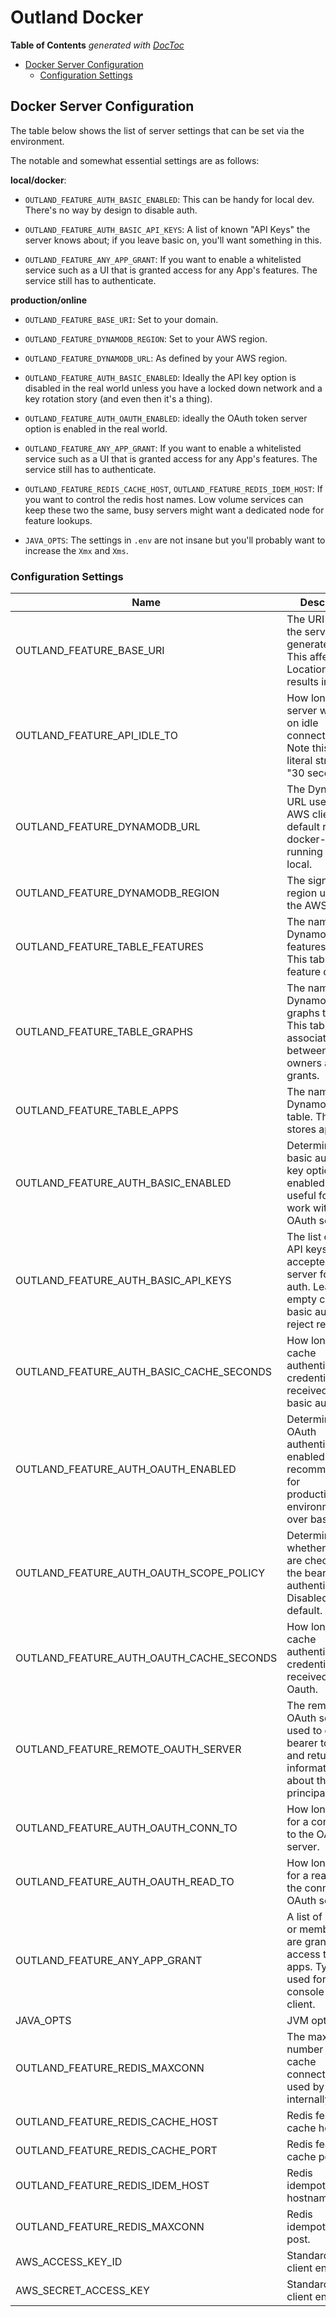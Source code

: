 # Outland Docker

<!-- START doctoc generated TOC please keep comment here to allow auto update -->
<!-- DON'T EDIT THIS SECTION, INSTEAD RE-RUN doctoc TO UPDATE -->
**Table of Contents**  *generated with [DocToc](https://github.com/thlorenz/doctoc)*

- [Docker Server Configuration](#docker-server-configuration)
  - [Configuration Settings](#configuration-settings)

<!-- END doctoc generated TOC please keep comment here to allow auto update -->





## Docker Server Configuration

The table below shows the list of server settings that can be set via the environment.

The notable and somewhat essential settings are as follows:

**local/docker**:

- `OUTLAND_FEATURE_AUTH_BASIC_ENABLED`: This can be handy for local dev. There's no way by design to disable auth.

- `OUTLAND_FEATURE_AUTH_BASIC_API_KEYS`: A list of known "API Keys" the server knows about; if 
you leave basic on, you'll want something in this.

- `OUTLAND_FEATURE_ANY_APP_GRANT`: If you want to enable a whitelisted service 
such as a UI that is granted access for any App's features. The service still has to authenticate.


**production/online**

- `OUTLAND_FEATURE_BASE_URI`: Set to your domain.

- `OUTLAND_FEATURE_DYNAMODB_REGION`: Set to your AWS region.

- `OUTLAND_FEATURE_DYNAMODB_URL`: As defined by your AWS region.

- `OUTLAND_FEATURE_AUTH_BASIC_ENABLED`: Ideally the API key option is disabled in the real world 
unless you have a locked down network and a key rotation story (and even then it's a thing).

- `OUTLAND_FEATURE_AUTH_OAUTH_ENABLED`: ideally the OAuth token server option is enabled in 
the real world.

- `OUTLAND_FEATURE_ANY_APP_GRANT`: If you want to enable a whitelisted service 
such as a UI that is granted access for any App's features. The service still has to authenticate.

- `OUTLAND_FEATURE_REDIS_CACHE_HOST`, `OUTLAND_FEATURE_REDIS_IDEM_HOST`: If you want to control 
the redis host names. Low volume services can keep these two the same, busy servers might want 
a dedicated node for feature lookups.

- `JAVA_OPTS`: The  settings in `.env` are not insane but you'll probably want to 
increase the `Xmx` and `Xms`.

### Configuration Settings

| Name                                           | Description                                                                                                                 | Default                              | Importance |
| ---------------------------------------------- | --------------------------------------------------------------------------------------------------------------------------- | ------------------------------------ | ---------- |
| OUTLAND_FEATURE_BASE_URI                       | The URI used by the server to generate links. This affects Location header results in the API.                              | http://localhost:8180                | medium     |
| OUTLAND_FEATURE_API_IDLE_TO                    | How long the server will wait on idle connections. Note this is a literal string, eg "30 seconds".                          | "10 seconds"                         | low        |
| OUTLAND_FEATURE_DYNAMODB_URL                   | The DynamoDB URL used by the AWS client. The default relies on docker-compose running ddb local.                            | "http://dynamodb:8000"               | high       |
| OUTLAND_FEATURE_DYNAMODB_REGION                | The signing region used by the AWS client.                                                                                  | "eu-central-1"                       | high       |
| OUTLAND_FEATURE_TABLE_FEATURES                 | The name of the DynamoDB features table. This table stores feature data.                                                    | "dev_outland_features"               | medium     |
| OUTLAND_FEATURE_TABLE_GRAPHS                   | The name of the DynamoDB graphs table. This table stores associations between apps, owners and grants.                      | "dev_outland_app_graph"              | medium     |
| OUTLAND_FEATURE_TABLE_APPS                     | The name of the DynamoDB apps table. This table stores app data.                                                            | "dev_outland_apps"                   | medium     |
| OUTLAND_FEATURE_AUTH_BASIC_ENABLED             | Determines if basic auth API key option is enabled. This is useful for local work without an OAuth server.                  | true (enabled)                       | high       |
| OUTLAND_FEATURE_AUTH_BASIC_API_KEYS            | The list of shared API keys accepted by the server for basic auth. Leaving this empty causes basic auth to reject requests. | empty list                           | high       |
| OUTLAND_FEATURE_AUTH_BASIC_CACHE_SECONDS       | How long to cache authenticated credentials received via basic auth.                                                        | 30                                   | low        |
| OUTLAND_FEATURE_AUTH_OAUTH_ENABLED             | Determines if OAuth authentication is enabled. This is recommended for production/online environments over basic auth.      | false (disabled)                     | high       |
| OUTLAND_FEATURE_AUTH_OAUTH_SCOPE_POLICY        | Determines whether scopes are checked after the bearer is authenticated. Disabled by default.                               | "oauth_disable_scope_check"          | medium     |
| OUTLAND_FEATURE_AUTH_OAUTH_CACHE_SECONDS       | How long to cache authenticated credentials received via Oauth.                                                             | 30                                   | low        |
| OUTLAND_FEATURE_REMOTE_OAUTH_SERVER            | The remote OAuth server url used to confirm bearer tokens and return information about the principal.                       | "https://localhost/oauth2/tokeninfo" | high       |
| OUTLAND_FEATURE_AUTH_OAUTH_CONN_TO   | How long to wait for a connection to the OAuth server.                                                                      | 3000 (millis)                        | low        |
| OUTLAND_FEATURE_AUTH_OAUTH_READ_TO      | How long to wait for a read from the connected OAuth server.                                                                | 3000 (millis)                        | low        |
| OUTLAND_FEATURE_ANY_APP_GRANT | A list of services or members that are granted access to all apps. Typically used for a console or UI client.               | empty                                | medium     |
| JAVA_OPTS                                      | JVM options.                                                                                                                | See the docker .env file             | medium     |
| OUTLAND_FEATURE_REDIS_MAXCONN                  | The maximum number of redis cache connections used by Jedis internally.                                                     | 8                                    | low        |
| OUTLAND_FEATURE_REDIS_CACHE_HOST               | Redis feature cache hostname.                                                                                               | "redis"                              | medium     |
| OUTLAND_FEATURE_REDIS_CACHE_PORT               | Redis feature cache post.                                                                                                   | 6379                                 | medium     |
| OUTLAND_FEATURE_REDIS_IDEM_HOST                | Redis idempotency key hostname.                                                                                             | "redis"                              | medium     |
| OUTLAND_FEATURE_REDIS_MAXCONN                  | Redis idempotency key post.                                                                                                 | 6379                                 | medium     |
| AWS_ACCESS_KEY_ID                              | Standard AWS client envar.                                                                                                  | 6379                                 | medium     |
| AWS_SECRET_ACCESS_KEY                          | Standard AWS client envar.                                                                                                  | 6379                                 | medium     |


